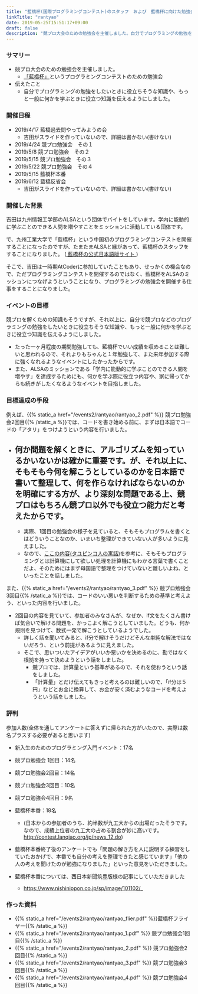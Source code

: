 ```yaml
---
title: "藍橋杯(国際プログラミングコンテスト)のスタッフ　および　藍橋杯に向けた勉強会主催"
linkTitle: "rantyao"
date: 2019-05-25T15:51:17+09:00
draft: false
description: "競プロ大会のための勉強会を主催しました。自分でプログラミングの勉強をしたいときに役立ちそうな知識や、もっと一般に、何かを学ぶときに役立つ知識を伝えるようにしました。"
---
```


### サマリー
- 競プロ大会のための勉強会を主催しました。
  - <a href="http://contest.lanqiao.org/jp/">「藍橋杯」</a>というプログラミングコンテストのための勉強会
- 伝えたこと
  - 自分でプログラミングの勉強をしたいときに役立ちそうな知識や、もっと一般に何かを学ぶときに役立つ知識を伝えるようにしました。

### 開催日程
- 2019/4/17 藍橋過去問やってみようの会
    * 吉田がスライドを作っていないので、詳細は書かない(書けない)
- 2019/4/24 競プロ勉強会　その１
- 2019/5/8  競プロ勉強会　その２
- 2019/5/15 競プロ勉強会　その３
- 2019/5/22 競プロ勉強会　その４
- 2019/5/15 藍橋杯本番
- 2019/6/12 藍橋反省会
    * 吉田がスライドを作っていないので、詳細は書かない(書けない)

### 開催した背景
吉田は九州情報工学部のALSAという団体でバイトをしています。学内に能動的に学ぶことのできる人間を増やすことをミッションに活動している団体です。

で、九州工業大学で「藍橋杯」という中国初のプログラミングコンテストを開催することになったのですが、たまたまALSAと縁があって、藍橋杯のスタッフをすることになりました。
(<a href="http://contest.lanqiao.org/jp/"> 藍橋杯の公式日本語版サイト </a> )

そこで、吉田は一時期AtCoderに参加していたこともあり、せっかくの機会なので、ただプログラミングコンテストを開催するのではなく、藍橋杯をALSAのミッションにつなげようということになり、プログラミングの勉強会を開催する仕事をすることになりました。

### イベントの目標
競プロを解くための知識もそうですが、それ以上に、自分で競プロなどのプログラミングの勉強をしたいときに役立ちそうな知識や、もっと一般に何かを学ぶときに役立つ知識を伝えるようにしました。

- たった一ヶ月程度の期間勉強しても、藍橋杯でいい成績を収めることは難しいと思われるので、それよりもちゃんと１年勉強して、また来年参加する際に強くなれるようなイベントにしたかったからです。
- また、ALSAのミッションである「学内に能動的に学ぶことのできる人間を増やす」を達成するためにも、何かを学ぶ際に役立つ内容や、家に帰ってからも続きがしたくなるようなイベントを目指しました。

### 目標達成の手段
例えば、{{% static_a href="/events2/rantyao/rantyao_2.pdf" %}} 競プロ勉強会2回目{{% /static_a %}}では、コードを書き始める前に、まずは日本語でコードの「アタリ」をつけようという内容を行いました。

- 何か問題を解くときに、アルゴリズムを知っているかいないかは確かに重要です。が、それ以上に、そもそも今何を解こうとしているのかを日本語で書いて整理して、何を作らなければならないのかを明確にする方が、より深刻な問題である上、競プロはもちろん競プロ以外でも役立つ能力だと考えたからです。
  -
  - 実際、1回目の勉強会の様子を見ていると、そもそもプログラムを書くとはどういうことなのか、いまいち整理ができていない人が多いように見えました。
  - なので、<a href="https://scrapbox.io/nishio/タユピンコ人のたとえ">ここの内容(タユピンコ人の寓話)</a>を参考に、そもそもプログラミングとは計算機にして欲しい処理を計算機にもわかる言葉で書くことだよ、そのためにはまず母国語で整理をつけていないと難しいよね、といったことを話しました。

また、{{% static_a href="/events2/rantyao/rantyao_3.pdf" %}} 競プロ勉強会3回目{{% /static_a %}}では、コードのいい悪いを判断するための基準と考えよう、といった内容を行いました。

- 2回目の内容を見ていて、参加者のみなさんが、なぜか、if文をたくさん書けば気合いで解ける問題を、かっこよく解こうとしていました。どうも、何か規則を見つけて、数式一発で解こうとしているようでした。
  - 詳しく話を聞いてみると、if分で解けそうだけどそんな単純な解法ではないだろう、という前提があるように見えました。
  - そこで、思いついたアイデアがいいか悪いかを決めるのに、勘ではなく根拠を持って決めようという話をしました。
    - 競プロでは、計算量という基準があるので、それを使おうという話をしました。
    - 「計算量」とだけ伝えてもきっと考えるのは難しいので、「if分は５円」などとお金に換算して、お金が安く済むようなコードを考えようという話をしました。


### 評判
参加人数(全体を通してアンケートに答えずに帰られた方がいたので、実際は数名プラスする必要があると思います)

- 新入生のためのプログラミング入門イベント：17名
- 競プロ勉強会 1回目：14名
- 競プロ勉強会2回目：14名
- 競プロ勉強会3回目：10名
- 競プロ勉強会4回目：9名
- 藍橋杯本番：18名
  - (日本からの参加者のうち、約半数が九工大からの出場だったそうです。なので、成績上位者の九工大の占める割合が妙に高いです。http://contest.lanqiao.org/jp/news_12.do)    



- 藍橋杯本番終了後のアンケートでも「問題の解き方を人に説明する練習をしていたおかげで、本番でも自分の考えを整理できたと感じています」「他の人の考えを聞けたのが勉強になりました」といった意見をいただきました。

- 藍橋杯本番については、西日本新聞筑豊版様の記事にしていただきました
  - https://www.nishinippon.co.jp/sp/image/101102/_


### 作った資料
- {{% static_a href="/events2/rantyao/rantyao_flier.pdf" %}}藍橋杯フライヤー{{% /static_a %}}
- {{% static_a href="/events2/rantyao/rantyao_1.pdf" %}} 競プロ勉強会1回目{{% /static_a %}}
- {{% static_a href="/events2/rantyao/rantyao_2.pdf" %}} 競プロ勉強会2回目{{% /static_a %}}
- {{% static_a href="/events2/rantyao/rantyao_3.pdf" %}} 競プロ勉強会3回目{{% /static_a %}}
- {{% static_a href="/events2/rantyao/rantyao_4.pdf" %}} 競プロ勉強会4回目{{% /static_a %}}
